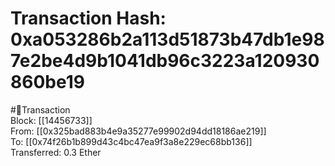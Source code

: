 
Transaction Hash: 0xa053286b2a113d51873b47db1e987e2be4d9b1041db96c3223a120930860be19
====================================================================================
  
#💸Transaction  
Block: [[14456733]]  
From: [[0x325bad883b4e9a35277e99902d94dd18186ae219]]  
To: [[0x74f26b1b899d43c4bc47ea9f3a8e229ec68bb136]]  
Transferred: 0.3 Ether